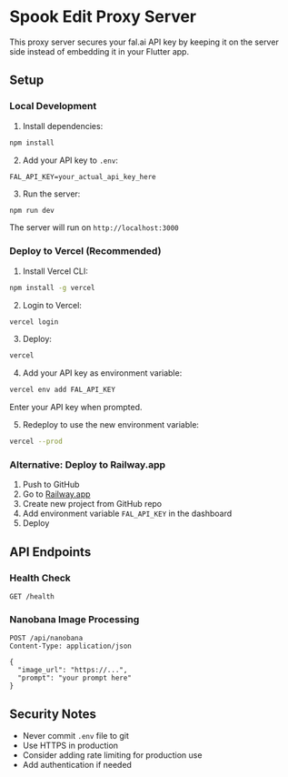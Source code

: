 # Spook Edit Proxy Server

This proxy server secures your fal.ai API key by keeping it on the server side instead of embedding it in your Flutter app.

## Setup

### Local Development

1. Install dependencies:
```bash
npm install
```

2. Add your API key to `.env`:
```
FAL_API_KEY=your_actual_api_key_here
```

3. Run the server:
```bash
npm run dev
```

The server will run on `http://localhost:3000`

### Deploy to Vercel (Recommended)

1. Install Vercel CLI:
```bash
npm install -g vercel
```

2. Login to Vercel:
```bash
vercel login
```

3. Deploy:
```bash
vercel
```

4. Add your API key as environment variable:
```bash
vercel env add FAL_API_KEY
```
Enter your API key when prompted.

5. Redeploy to use the new environment variable:
```bash
vercel --prod
```

### Alternative: Deploy to Railway.app

1. Push to GitHub
2. Go to [Railway.app](https://railway.app)
3. Create new project from GitHub repo
4. Add environment variable `FAL_API_KEY` in the dashboard
5. Deploy

## API Endpoints

### Health Check
```
GET /health
```

### Nanobana Image Processing
```
POST /api/nanobana
Content-Type: application/json

{
  "image_url": "https://...",
  "prompt": "your prompt here"
}
```

## Security Notes

- Never commit `.env` file to git
- Use HTTPS in production
- Consider adding rate limiting for production use
- Add authentication if needed
